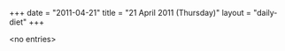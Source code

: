 +++
date = "2011-04-21"
title = "21 April 2011 (Thursday)"
layout = "daily-diet"
+++


\<no entries\>